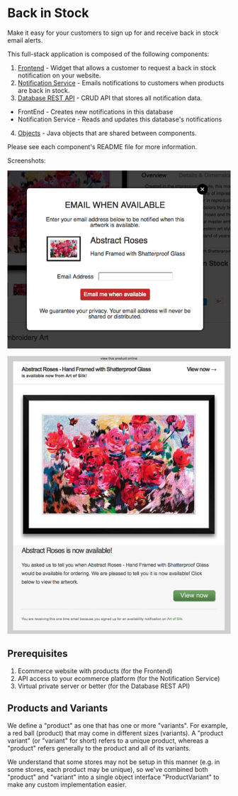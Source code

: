 # Back in Stock

Make it easy for your customers to sign up for and receive back in stock email alerts.

This full-stack application is composed of the following components:
1. [Frontend](FrontEnd) - Widget that allows a customer to request a back in stock notification on your website.
2. [Notification Service](NotificationService) - Emails notifications to customers when products are back in stock.
3. [Database REST API](RestApi) - CRUD API that stores all notification data.
  * FrontEnd - Creates new notifications in this database
  * Notification Service - Reads and updates this database's notifications
4. [Objects](Objects) - Java objects that are shared between components.

Please see each component's README file for more information.

Screenshots:

![Example Notification Form](FrontEnd/doc/sample2.png "Example Notification Form")

![Example Email Notification](NotificationService/doc/sample.png "Example Email Notification")

## Prerequisites

1. Ecommerce website with products (for the Frontend)
2. API access to your ecommerce platform (for the Notification Service)
2. Virtual private server or better (for the Database REST API)

## Products and Variants

We define a "product" as one that has one or more "variants". For example, a red ball (product) that may come in different sizes (variants). A "product variant" (or "variant" for short) refers to a unique product, whereas a "product" refers generally to the product and all of its variants.

We understand that some stores may not be setup in this manner (e.g. in some stores, each product may be unique), so we've combined both "product" and "variant" into a single object interface "ProductVariant" to make any custom implementation easier.

